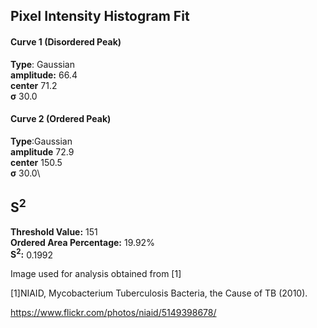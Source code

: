 ## Pixel Intensity Histogram Fit

#### Curve 1 (Disordered Peak)
**Type**: Gaussian\
**amplitude:** 66.4\
**center** 71.2\
**σ** 30.0


#### Curve 2 (Ordered Peak)
**Type**:Gaussian\
**amplitude** 72.9\
**center** 150.5\
**σ** 30.0\


## S<sup>2</sup>
**Threshold Value:** 151\
**Ordered Area Percentage:** 19.92%\
**S<sup>2</sup>:** 0.1992





Image used for analysis obtained from [1]


[1]NIAID, Mycobacterium Tuberculosis Bacteria, the Cause of TB (2010).

https://www.flickr.com/photos/niaid/5149398678/

